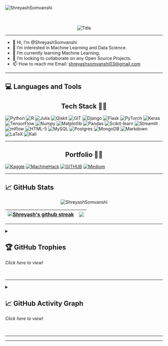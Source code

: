 <p align="left"> <img src="https://komarev.com/ghpvc/?username=ShreyashSomvanshi&label=Profile%20views&color=0e75b6&style=flat" alt="ShreyashSomvanshi" /> </p> <br> <br/>

<div align="center">
 <img src="https://readme-typing-svg.herokuapp.com?font=Architects+Daughter&color=%2338C2FF&size=50&center=true&vCenter=true&height=60&width=600&lines=Hi👋!+I'm+Shreyash+Somvanshi+%3C3;Welcome+to+my+profile!" alt="Title"></img>
</div>

---

- 👋 Hi, I’m @ShreyashSomvanshi
- 👀 I’m interested in Machine Learning and Data Science.
- 🌱 I’m currently learning Machine Learning.
- 💞️ I’m looking to collaborate on any Open Source Projects.
- 📫 How to reach me Email: shreyashsomvanshi03@gmail.com

---

## 💻 Languages and Tools

<h2 align="center">Tech Stack 👩‍💻</h2>

<p align="center">
  
  ![Python](https://img.shields.io/badge/python-3670A0?style=for-the-badge&logo=python&logoColor=ffdd54)
  ![R](https://img.shields.io/badge/r-%23276DC3.svg?style=for-the-badge&logo=r&logoColor=white)
  ![Julia](https://img.shields.io/badge/-Julia-9558B2?style=for-the-badge&logo=julia&logoColor=white)
  ![Qiskit](https://img.shields.io/badge/Qiskit-%236929C4.svg?style=for-the-badge&logo=Qiskit&logoColor=white)
  ![GIT](https://img.shields.io/badge/git-%23F05033.svg?style=for-the-badge&logo=git&logoColor=white)
  ![Django](https://img.shields.io/badge/django-092E20.svg?&style=for-the-badge&logo=django&logoColor=white)
  ![Flask](https://img.shields.io/badge/flask-FFFFFF.svg?&style=for-the-badge&logo=flask&logoColor=black)
  ![PyTorch](https://img.shields.io/badge/PyTorch-%23EE4C2C.svg?style=for-the-badge&logo=PyTorch&logoColor=white)
  ![Keras](https://img.shields.io/badge/Keras-%23D00000.svg?style=for-the-badge&logo=Keras&logoColor=white)
  ![TensorFlow](https://img.shields.io/badge/TensorFlow-%23FF6F00.svg?style=for-the-badge&logo=TensorFlow&logoColor=white)
  ![Numpy](https://img.shields.io/badge/numpy-%23013243.svg?style=for-the-badge&logo=numpy&logoColor=white)
  ![Matplotlib](https://img.shields.io/badge/Matplotlib-738678.svg?style=for-the-badge&logo=matplotlib&logoColor=black)
  ![Pandas](https://img.shields.io/badge/pandas-%23150458.svg?style=for-the-badge&logo=pandas&logoColor=white)
  ![Scikit-learn](https://img.shields.io/badge/scikit--learn-%23F7931E.svg?style=for-the-badge&logo=scikit-learn&logoColor=white) 
  ![Streamlit](https://img.shields.io/badge/Streamlit-%23D00000.svg?style=for-the-badge&logo=Streamlit&logoColor=white)
  ![mlflow](https://img.shields.io/badge/mlflow-%23d9ead3.svg?style=for-the-badge&logo=mlflow&logoColor=blue)
  ![HTML-5](https://img.shields.io/badge/html5-%23E34F26.svg?style=for-the-badge&logo=html5&logoColor=white)
  ![MySQL](https://img.shields.io/badge/mysql-%23018280.svg?style=for-the-badge&logo=mysql&logoColor=white)
  ![Postgres](https://img.shields.io/badge/postgres-%23316192.svg?style=for-the-badge&logo=postgresql&logoColor=white)
  ![MongoDB](https://img.shields.io/badge/MongoDB-%234ea94b.svg?style=for-the-badge&logo=mongodb&logoColor=white)
  ![Markdown](https://img.shields.io/badge/markdown-%23000000.svg?style=for-the-badge&logo=markdown&logoColor=white)
  ![LaTeX](https://img.shields.io/badge/latex-%23008080.svg?style=for-the-badge&logo=latex&logoColor=white)
  ![Kali](https://img.shields.io/badge/Kali-268BEE?style=for-the-badge&logo=kalilinux&logoColor=white)
  
</p>     

---
<h2 align="center">Portfolio 👩‍💻</h2>

<p align="center">
  
  [![Kaggle](https://img.shields.io/badge/Kaggle-035a7d?style=for-the-badge&logo=kaggle&logoColor=white&link=https://github.com/ShreyashSomvanshi)](https://www.kaggle.com/shreyashsomvanshi)
  [![MachineHack](https://img.shields.io/badge/Machinehack-bfafb2?style=for-the-badge&logo=machinehack&logoColor=white)](https://machinehack.com/user/63e66c416018ef32de78c4d0)
  [![GITHUB](https://img.shields.io/badge/github-4d5d53.svg?style=for-the-badge&logo=github&logoColor=white&link=https://github.com/ShreyashSomvanshi)](https://github.com/ShreyashSomvanshi)
  [![Medium](https://img.shields.io/badge/Medium-000000?style=for-the-badge&logo=medium&logoColor=white)](https://medium.com/@Shreyash_Somvanshi)
  
</p>



<!-- <p align="left">
<a href="https://www.python.org" target="_blank"> <img src="https://raw.githubusercontent.com/devicons/devicon/master/icons/python/python-original.svg" alt="python" width="40" height="40"/> </a>  <a href="https://www.mongodb.com/" target="_blank"> <img src="https://raw.githubusercontent.com/devicons/devicon/master/icons/mongodb/mongodb-original-wordmark.svg" alt="mongodb" width="40" height="40"/> </a> <a href="https://www.mysql.com/" target="_blank"> <img src="https://raw.githubusercontent.com/devicons/devicon/master/icons/mysql/mysql-original-wordmark.svg" alt="mysql" width="40" height="40"/> </a> <a href="https://postman.com" target="_blank"> <img src="https://www.vectorlogo.zone/logos/getpostman/getpostman-icon.svg" alt="postman" width="40" height="40"/> </a> </p>
 -->
 
---

## 📈 GitHub Stats


<p align="center"><img src="https://github-readme-stats.vercel.app/api?username=ShreyashSomvanshi&show_icons=true&theme=midnight-purple&border_radius=30&count_private=true" alt="ShreyashSomvanshi" /></p>


| <a href="https://github.com/ShreyashSomvanshi/github-readme-stats"><img align="center" src="https://github-readme-streak-stats.herokuapp.com?user=ShreyashSomvanshi&theme=midnight-purple&border_radius=30&date_format=j%20M%5B%20Y%5D)" alt="Shreyash's github streak" /></a> | <a href="https://github.com/ShreyashSomvanshi/github-readme-stats"><img align="center" src="https://github-readme-stats.vercel.app/api/top-langs/?username=ShreyashSomvanshi&layout=compact&show_icons=true&theme=midnight-purple&border_radius=30"/></a> |
| ------------- | ------------- |




---

<details>
  <summary> <h2> 🏆 GitHub Trophies </h2> <h6><i> Click here to view! </i></h6> </summary>

<img src="https://github-profile-trophy.vercel.app/?username=ShreyashSomvanshi&theme=algolia&no-frame=true&no-bg=true&row=1&column=7" width="100%" alt="Trophy" align="middle"  />
</details>


---

  

<details>
<summary> <h2> 📈 GitHub Activity Graph </h2> <h6><i> Click here to view! </i></h6> </summary>
  

[![ShreyashSomvanshi's Github Activity Graph](https://github-readme-activity-graph.cyclic.app/graph?username=ShreyashSomvanshi&custom_title=ShreyashSomvanshi's%20GitHub%20Activity%20Graph&bg_color=000000&color=0079fa&line=a600f9&point=0079fa&area=true&hide_border=true)](https://github.com/ShreyashSomvanshi/github-readme-activity-graph)

<!-- </details> -->
  
  
---

<p align="center"> 
  <img src="https://profile-counter.glitch.me/ShreyashSomvanshi/count.svg" />
</p>

</details>


---
<!-- 
### Let's Connect!

[![Linkedin Badge](https://img.shields.io/badge/-Kishan%20Lal-blue?style=flat-circle&logo=Linkedin&logoColor=white&link=https://www.linkedin.com/in/kishan0725/)](https://www.linkedin.com/in/kishan0725/)
 
[![Instagram Badge](https://img.shields.io/badge/-@kishan__07__25-e02c73?style=flat-circle&labelColor=e02c73&logo=Instagram&logoColor=white&link=https://www.instagram.com/kishan_07_25)](https://www.instagram.com/kishan_07_25)
 
[![Twitter Badge](https://img.shields.io/badge/-@kishan0725-1ca0f1?style=flat-circle&labelColor=1ca0f1&logo=twitter&logoColor=white&link=https://twitter.com/kishan0725)](https://twitter.com/kishan0725) 

[![Quora Badge](https://img.shields.io/badge/-@Kishan--175-b92b27?style=flat-circle&labelColor=b92b27&logo=quora&logoColor=white&link=https://www.quora.com/profile/Kishan-175)](https://www.quora.com/profile/Kishan-175) 

[![GitHub Badge](https://img.shields.io/badge/-@kishan0725-24292e?style=flat-circle&labelColor=24292e&logo=github&logoColor=white&link=https://github.com/kishan0725)](https://github.com/kishan0725) 

[![Gmail Badge](https://img.shields.io/badge/-@kishanlal0725-d54b3d?style=flat-circle&labelColor=d54b3d&logo=gmail&logoColor=white&link=mailto:kishan0725@gmail.com)](mailto:kishan0725@gmail.com) 

[![StackOverflow Badge](https://img.shields.io/badge/-kishan--lal-f48225?style=flat-circle&labelColor=f48225&logo=stackoverflow&logoColor=white&link=https://stackoverflow.com/users/10150468/kishan-lal)](https://stackoverflow.com/users/10150468/kishan-lal) 

[![YouTube Badge](https://img.shields.io/badge/-Kishan%20Lal-f00?style=flat-circle&labelColor=f00&logo=youtube&logoColor=white&link=https://www.youtube.com/channel/UCbJ1G7ueeRGSFj0dNVYDNAg)](https://www.youtube.com/channel/UCbJ1G7ueeRGSFj0dNVYDNAg) -->

---
<!---
ShreyashSomvanshi/ShreyashSomvanshi is a ✨ special ✨ repository because its `README.md` (this file) appears on your GitHub profile.
You can click the Preview link to take a look at your changes.
--->
